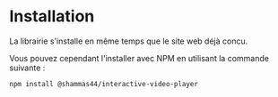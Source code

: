 # Installation

La librairie s'installe en même temps que le site web déjà concu.

Vous pouvez cependant l'installer avec NPM en utilisant la commande suivante :

```bash
npm install @shammas44/interactive-video-player
```
